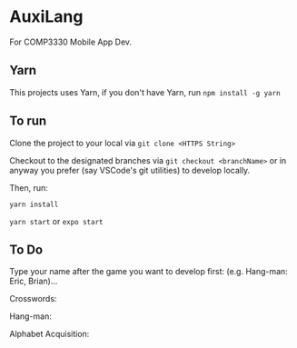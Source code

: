 # AuxiLang

For COMP3330 Mobile App Dev.

## Yarn

This projects uses Yarn, if you don't have Yarn, run `npm install -g yarn`

## To run

Clone the project to your local via `git clone <HTTPS String>`

Checkout to the designated branches via `git checkout <branchName>` or in anyway you prefer (say VSCode's git utilities) to develop locally.

Then, run:

`yarn install`

`yarn start` or `expo start`

## To Do

Type your name after the game you want to develop first: (e.g. Hang-man: Eric, Brian)...

Crosswords:

Hang-man:

Alphabet Acquisition:
